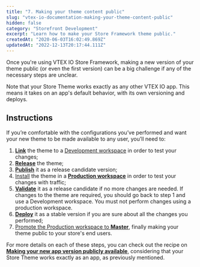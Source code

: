 ```yaml
---
title: "7. Making your theme content public"
slug: "vtex-io-documentation-making-your-theme-content-public"
hidden: false
category: "Storefront Development"
excerpt: "Learn how to make your Store Framework theme public."
createdAt: "2020-06-03T16:02:49.869Z"
updatedAt: "2022-12-13T20:17:44.111Z"
---
```

Once you're using VTEX IO Store Framework, making a new version of your theme public (or even the first version) can be a big challenge if any of the necessary steps are unclear.

Note that your Store Theme works exactly as any other VTEX IO app. This means it takes on an app's default behavior, with its own versioning and deploys.

## Instructions

If you’re comfortable with the configurations you’ve performed and want your new theme to be made available to any user, you’ll need to:

1. [**Link**](https://developers.vtex.com/docs/guides/vtex-io-documentation-linking-an-app/) the theme to a [Development workspace](https://developers.vtex.com/docs/guides/vtex-io-documentation-creating-a-development-workspace/) in order to test your changes;
2. [**Release**](https://developers.vtex.com/docs/guides/vtex-io-documentation-releasing-a-new-app-version/) the theme;
3. [**Publish**](https://developers.vtex.com/docs/guides/vtex-io-documentation-publishing-an-app/) it as a release candidate version;
4. [Install](https://developers.vtex.com/docs/guides/vtex-io-documentation-installing-an-app/) the theme in a [**Production workspace**](https://developers.vtex.com/docs/guides/vtex-io-documentation-creating-a-production-workspace/) in order to test your changes with traffic;
5. [**Validate**](https://developers.vtex.com/docs/guides/vtex-io-documentation-publishing-an-app/) it as a release candidate if no more changes are needed. If changes to the theme are required, you should go back to step 1 and use a Development workspace. You must not perform changes using a production workspace.  
6. [**Deploy**](https://developers.vtex.com/docs/guides/vtex-io-documentation-publishing-an-app/) it as a stable version if you are sure about all the changes you performed;
7. [Promote the Production workspace to **Master**](https://developers.vtex.com/docs/guides/vtex-io-documentation-promoting-a-workspace-to-master/), finally making your theme public to your store's end users.

For more details on each of these steps, you can check out the recipe on [**Making your new app version publicly available**](https://developers.vtex.com/docs/guides/vtex-io-documentation-making-your-new-app-version-publicly-available/), considering that your Store Theme works exactly as an app, as previously mentioned.
